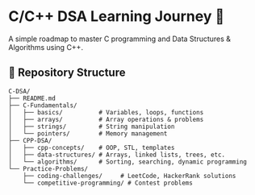 # C/C++ DSA Learning Journey 🚀

A simple roadmap to master C programming and Data Structures & Algorithms using C++.

## 📁 Repository Structure

```
C-DSA/
├── README.md
├── C-Fundamentals/
│   ├── basics/          # Variables, loops, functions
│   ├── arrays/          # Array operations & problems
│   ├── strings/         # String manipulation
│   └── pointers/        # Memory management
├── CPP-DSA/
│   ├── cpp-concepts/    # OOP, STL, templates
│   ├── data-structures/ # Arrays, linked lists, trees, etc.
│   └── algorithms/      # Sorting, searching, dynamic programming
└── Practice-Problems/
    ├── coding-challenges/     # LeetCode, HackerRank solutions
    └── competitive-programming/ # Contest problems
```

